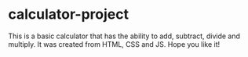 # calculator-project
This is a basic calculator that has the ability to add, subtract, divide and multiply. It was created from HTML, CSS and JS. Hope you like it!
